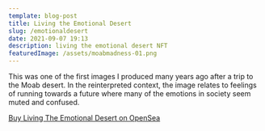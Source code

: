 ```yaml
---
template: blog-post
title: Living the Emotional Desert
slug: /emotionaldesert
date: 2021-09-07 19:13
description: living the emotional desert NFT
featuredImage: /assets/moabmadness-01.png
---
```

This was one of the first images I produced many years ago after a trip to the Moab desert. In the reinterpreted context, the image relates to feelings of running towards a future where many of the emotions in society seem muted and confused.

[Buy Living The Emotional Desert on OpenSea](https://opensea.io/assets/0x495f947276749ce646f68ac8c248420045cb7b5e/75511496996509083340559006059282024395904634734945582606826898921644051398657)
